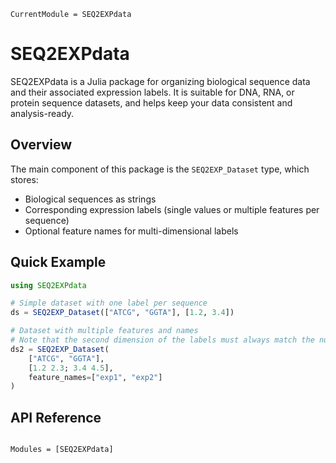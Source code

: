```@meta
CurrentModule = SEQ2EXPdata
```

# SEQ2EXPdata

SEQ2EXPdata is a Julia package for organizing biological sequence data and their associated expression labels. It is suitable for DNA, RNA, or protein sequence datasets, and helps keep your data consistent and analysis-ready.

## Overview

The main component of this package is the `SEQ2EXP_Dataset` type, which stores:
- Biological sequences as strings
- Corresponding expression labels (single values or multiple features per sequence)
- Optional feature names for multi-dimensional labels

## Quick Example

```julia
using SEQ2EXPdata

# Simple dataset with one label per sequence
ds = SEQ2EXP_Dataset(["ATCG", "GGTA"], [1.2, 3.4])

# Dataset with multiple features and names
# Note that the second dimension of the labels must always match the number of strings.
ds2 = SEQ2EXP_Dataset(
    ["ATCG", "GGTA"],
    [1.2 2.3; 3.4 4.5],
    feature_names=["exp1", "exp2"]
)
```

## API Reference

```@index
```

```@autodocs
Modules = [SEQ2EXPdata]
```

